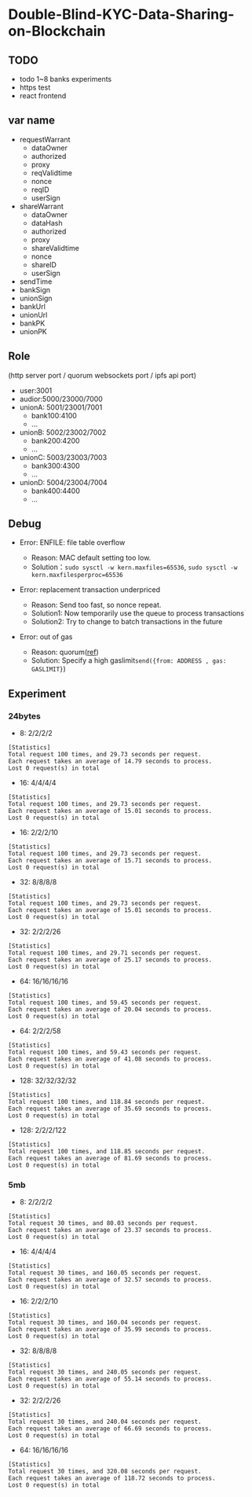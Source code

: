# Double-Blind-KYC-Data-Sharing-on-Blockchain

## TODO

- todo 1~8 banks experiments
- https test
- react frontend

## var name

- requestWarrant
    - dataOwner
    - authorized
    - proxy
    - reqValidtime
    - nonce
    - reqID
    - userSign
- shareWarrant
    - dataOwner
    - dataHash
    - authorized
    - proxy
    - shareValidtime
    - nonce
    - shareID
    - userSign
- sendTime
- bankSign
- unionSign
- bankUrl
- unionUrl
- bankPK
- unionPK

## Role

(http server port / quorum websockets port / ipfs api port)

- user:3001
- audior:5000/23000/7000
- unionA: 5001/23001/7001
    - bank100:4100
    - ...
- unionB: 5002/23002/7002
    - bank200:4200
    - ...
- unionC: 5003/23003/7003
    - bank300:4300
    - ...
- unionD: 5004/23004/7004
    - bank400:4400
    - ...


## Debug

- Error: ENFILE: file table overflow
    - Reason: MAC default setting too low.
    - Solution：`sudo sysctl -w kern.maxfiles=65536`, `sudo sysctl -w kern.maxfilesperproc=65536`
- Error: replacement transaction underpriced
    - Reason: Send too fast, so nonce repeat.
    - Solution1: Now temporarily use the queue to process transactions
    - Solution2: Try to change to batch transactions in the future

- Error: out of gas
    - Reason: quorum([ref](https://github.com/ConsenSys/quorum/issues/1081))
    - Solution: Specify a high gaslimit`send({from: ADDRESS , gas: GASLIMIT}`)



## Experiment

### 24bytes

- 8: 2/2/2/2

```
[Statistics]
Total request 100 times, and 29.73 seconds per request.
Each request takes an average of 14.79 seconds to process.
Lost 0 request(s) in total
```

- 16: 4/4/4/4

```
[Statistics]
Total request 100 times, and 29.73 seconds per request.
Each request takes an average of 15.01 seconds to process.
Lost 0 request(s) in total
```

- 16: 2/2/2/10

```
[Statistics]
Total request 100 times, and 29.73 seconds per request.
Each request takes an average of 15.71 seconds to process.
Lost 0 request(s) in total
```

- 32: 8/8/8/8

```
[Statistics]
Total request 100 times, and 29.73 seconds per request.
Each request takes an average of 15.01 seconds to process.
Lost 0 request(s) in total
```

- 32: 2/2/2/26

```
[Statistics]
Total request 100 times, and 29.71 seconds per request.
Each request takes an average of 25.17 seconds to process.
Lost 0 request(s) in total
```

- 64: 16/16/16/16

```
[Statistics]
Total request 100 times, and 59.45 seconds per request.
Each request takes an average of 20.04 seconds to process.
Lost 0 request(s) in total
```

- 64: 2/2/2/58

```
[Statistics]
Total request 100 times, and 59.43 seconds per request.
Each request takes an average of 41.08 seconds to process.
Lost 0 request(s) in total
```

- 128: 32/32/32/32

```
[Statistics]
Total request 100 times, and 118.84 seconds per request.
Each request takes an average of 35.69 seconds to process.
Lost 0 request(s) in total
```

- 128: 2/2/2/122

```
[Statistics]
Total request 100 times, and 118.85 seconds per request.
Each request takes an average of 81.69 seconds to process.
Lost 0 request(s) in total
```

### 5mb

- 8: 2/2/2/2

```
[Statistics]
Total request 30 times, and 80.03 seconds per request.
Each request takes an average of 23.37 seconds to process.
Lost 0 request(s) in total
```

- 16: 4/4/4/4

```
[Statistics]
Total request 30 times, and 160.05 seconds per request.
Each request takes an average of 32.57 seconds to process.
Lost 0 request(s) in total
```

- 16: 2/2/2/10

```
[Statistics]
Total request 30 times, and 160.04 seconds per request.
Each request takes an average of 35.99 seconds to process.
Lost 0 request(s) in total
```

- 32: 8/8/8/8

```
[Statistics]
Total request 30 times, and 240.05 seconds per request.
Each request takes an average of 55.14 seconds to process.
Lost 0 request(s) in total
```

- 32: 2/2/2/26

```
[Statistics]
Total request 30 times, and 240.04 seconds per request.
Each request takes an average of 66.69 seconds to process.
Lost 0 request(s) in total
```

- 64: 16/16/16/16

```
[Statistics]
Total request 30 times, and 320.08 seconds per request.
Each request takes an average of 118.72 seconds to process.
Lost 0 request(s) in total
```
